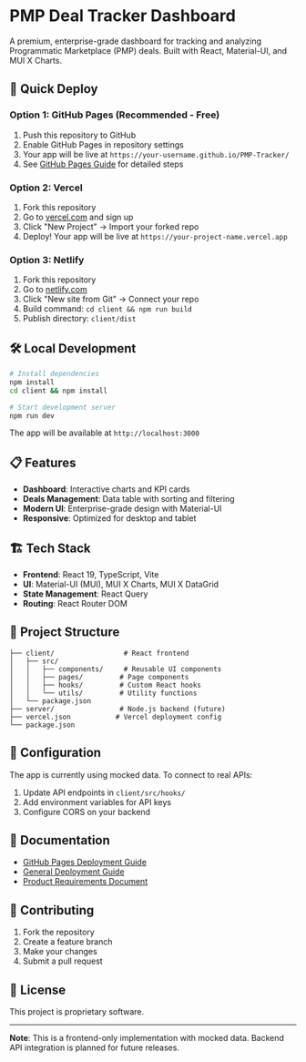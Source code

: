 # PMP Deal Tracker Dashboard

A premium, enterprise-grade dashboard for tracking and analyzing Programmatic Marketplace (PMP) deals. Built with React, Material-UI, and MUI X Charts.

## 🚀 Quick Deploy

### Option 1: GitHub Pages (Recommended - Free)
1. Push this repository to GitHub
2. Enable GitHub Pages in repository settings
3. Your app will be live at `https://your-username.github.io/PMP-Tracker/`
4. See [GitHub Pages Guide](./GITHUB_PAGES_DEPLOYMENT.md) for detailed steps

### Option 2: Vercel
1. Fork this repository
2. Go to [vercel.com](https://vercel.com) and sign up
3. Click "New Project" → Import your forked repo
4. Deploy! Your app will be live at `https://your-project-name.vercel.app`

### Option 3: Netlify
1. Fork this repository
2. Go to [netlify.com](https://netlify.com)
3. Click "New site from Git" → Connect your repo
4. Build command: `cd client && npm run build`
5. Publish directory: `client/dist`

## 🛠️ Local Development

```bash
# Install dependencies
npm install
cd client && npm install

# Start development server
npm run dev
```

The app will be available at `http://localhost:3000`

## 📋 Features

- **Dashboard**: Interactive charts and KPI cards
- **Deals Management**: Data table with sorting and filtering
- **Modern UI**: Enterprise-grade design with Material-UI
- **Responsive**: Optimized for desktop and tablet

## 🏗️ Tech Stack

- **Frontend**: React 19, TypeScript, Vite
- **UI**: Material-UI (MUI), MUI X Charts, MUI X DataGrid
- **State Management**: React Query
- **Routing**: React Router DOM

## 📁 Project Structure

```
├── client/                 # React frontend
│   ├── src/
│   │   ├── components/     # Reusable UI components
│   │   ├── pages/         # Page components
│   │   ├── hooks/         # Custom React hooks
│   │   └── utils/         # Utility functions
│   └── package.json
├── server/                # Node.js backend (future)
├── vercel.json           # Vercel deployment config
└── package.json
```

## 🔧 Configuration

The app is currently using mocked data. To connect to real APIs:

1. Update API endpoints in `client/src/hooks/`
2. Add environment variables for API keys
3. Configure CORS on your backend

## 📄 Documentation

- [GitHub Pages Deployment Guide](./GITHUB_PAGES_DEPLOYMENT.md)
- [General Deployment Guide](./DEPLOYMENT.md)
- [Product Requirements Document](./PRD.md)

## 🤝 Contributing

1. Fork the repository
2. Create a feature branch
3. Make your changes
4. Submit a pull request

## 📄 License

This project is proprietary software.

---

**Note**: This is a frontend-only implementation with mocked data. Backend API integration is planned for future releases. 